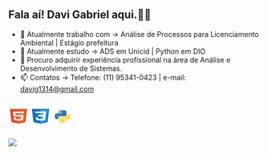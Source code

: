 ## Fala aí! Davi Gabriel aqui.✌🏽


- 🔭 Atualmente trabalho com -> Análise de Processos para Licenciamento Ambiental | Estágio prefeitura
- 🌱 Atualmente estudo -> ADS em Unicid | Python em DIO
- 🤔 Procuro adquirir experiência profissional na área de Análise e Desenvolvimento de Sistemas.
- 📫 Contatos -> Telefone: (11) 95341-0423 | e-mail: davig1314@gmail.com
<div style="display: inline_block"><br>
  <img align="center" alt="Davi-HTML" height="30" width="40" src="https://raw.githubusercontent.com/devicons/devicon/master/icons/html5/html5-original.svg">
  <img align="center" alt="Davi-CSS" height="30" width="40" src="https://raw.githubusercontent.com/devicons/devicon/master/icons/css3/css3-original.svg">
  <img align="center" alt="Davi-Python" height="30" width="40" src="https://raw.githubusercontent.com/devicons/devicon/master/icons/python/python-original.svg">
</div>
  
  ##
 
<div> 
  <a href = "mailto:davig1314@gmail.com"><img src="https://img.shields.io/badge/-Gmail-%23333?style=for-the-badge&logo=gmail&logoColor=white" target="_blank"></a>
</div>
